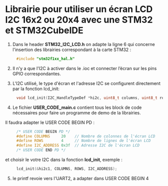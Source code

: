 # Librairie pour utiliser un écran LCD I2C 16x2 ou 20x4 avec une STM32 et STM32CubeIDE


1. Dans le header **STM32_I2C_LCD.h** on adapte la ligne 6 qui concerne l'insertion des librairies correspondant à la carte STM32 :

```c
     #include "stm32f1xx_hal.h"
```
2. Il n'y a que l'I2C à activer dans le .ioc et connecter l’écran sur les pins GPIO correspondantes.

3. L'I2C utilisé, le type d'écran et l'adresse I2C se configurent directement par la fonction lcd_init:    
  
```c
     void lcd_init(I2C_HandleTypeDef *hi2c, uint8_t columns, uint8_t rows, uint8_t i2c_address);
```

4. Le fichier **USER_CODE_main.c** contient tous les block de code nécessaires pour faire un programme de demo de la librairies. 

Il faudra adapter le USER CODE BEGIN PD : 

```c
     /* USER CODE BEGIN PD */
     #define COLUMNS     20    // Nombre de colonnes de l'écran LCD
     #define ROWS        4     // Nombre de lignes de l'écran LCD
     #define I2C_ADDRESS 0x3f  // Adresse I2C de l'écran LCD
     /* USER CODE END PD */
```
et choisir le votre I2C dans la fonction **lcd_init**, exemple :

```c
     lcd_init(&hi2c1, COLUMNS, ROWS, I2C_ADDRESS);
 ```
5. le printf revoie vers l'UART2, a adapter dans USER CODE BEGIN 4
